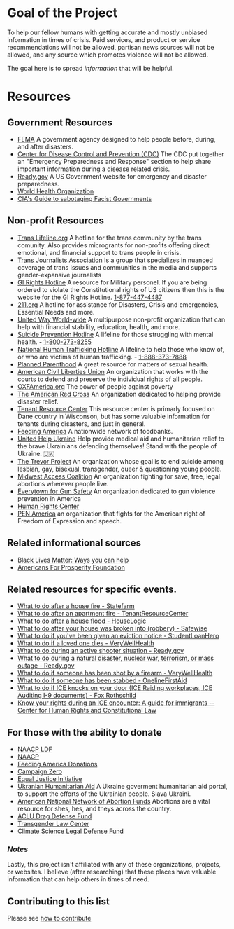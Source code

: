 # Goal of the Project
To help our fellow humans with getting accurate and mostly unbiased information in times of crisis. Paid services, and product or service recommendations will not be allowed, partisan news sources will not be allowed, and any source which promotes violence will not be allowed.

The goal here is to spread _information_ that will be helpful.
# Resources
## Government Resources 
  - [FEMA](https://www.fema.gov/) A government agency designed to help people before, during, and after disasters.
  - [Center for Disease Control and Prevention (CDC)](https://emergency.cdc.gov/) The CDC put together an "Emergency Preparedness and Response" section to help share important information during a disease related crisis. 
  - [Ready.gov](https://ready.gov) A US Government website for emergency and disaster preparedness.
  - [World Health Organization](https://www.who.int/)
  - [CIA's Guide to sabotaging Facist Governments](https://www.cia.gov/static/5c875f3ec660e092cf893f60b4a288df/SimpleSabotage.pdf) 

## Non-profit Resources 
  - [Trans Lifeline.org](https://translifeline.org/) A hotline for the trans community by the trans comunity. Also provides microgrants for non-profits offering direct emotional, and financial support to trans people in crisis.
  - [Trans Journalists Association](https://www.transjournalists.org) Is a group that specializes in nuanced coverage of trans issues and communities in the media and supports gender-expansive journalists
  - [GI Rights Hotline](https://girightshotline.org/) A resource for Military personel. If you are being ordered to violate the Constitutional rights of US citizens then this is the website for the GI Rights Hotline. [1-877-447-4487](tel:1-877-447-4487)
  - [211.org](http://www.211.org/) A hotline for assistance for Disasters, Crisis and emergencies, Essential Needs and more.
  - [United Way World-wide](https://www.unitedway.org/find-your-united-way) A multipurpose non-profit organization that can help with financial stability, education, health, and more.
  - [Suicide Prevention Hotline](https://suicidepreventionlifeline.org/talk-to-someone-now/) A lifeline for those struggling with mental health. - [1-800-273-8255](tel:1-800-273-8255)
  - [National Human Trafficking Hotline](https://humantraffickinghotline.org/) A lifeline to help those who know of, or who are victims of human trafficking. - [1-888-373-7888](tel:1-888-373-7888)
  - [Planned Parenthood](https://www.plannedparenthood.org/health-center) A great resource for matters of sexual health. 
  - [American Civil Liberties Union](https://www.aclu.org/about/affiliates) An organization that works with the courts to defend and preserve the individual rights of all people.
  - [OXFAmerica.org](https://www.oxfamamerica.org/about/contact-us/) The power of people against poverty
  - [The American Red Cross](https://www.redcross.org/get-help.html) An organization dedicated to helping provide disaster relief.
  - [Tenant Resource Center](https://www.tenantresourcecenter.org/know_your_rights#disasters) This resource center is primarly focused on Dane country in Wisconson, but has some valuable information for tenants during disasters, and just in general.
  - [Feeding America](https://www.feedingamerica.org/find-your-local-foodbank) A nationwide network of foodbanks.
  - [United Help Ukraine](https://unitedhelpukraine.org/) Help provide medical aid and humanitarian relief to the brave Ukrainians defending themselves! Stand with the people of Ukraine. 🇺🇦
  - [The Trevor Project](https://www.thetrevorproject.org/) An organization whose goal is to end suicide among lesbian, gay, bisexual, transgender, queer & questioning young people.
  - [Midwest Access Coalition](https://www.midwestaccesscoalition.org/) An organization fighting for save, free, legal abortions wherever people live.
  - [Everytown for Gun Safety](https://www.everytown.org/) An organization dedicated to gun violence prevention in America
  - [Human Rights Center](https://www.hrc.org/donate)
  - [PEN America](https://pen.org/) an organization that fights for the American right of Freedom of Expression and speech.

## Related informational sources
  - [Black Lives Matter: Ways you can help](https://blacklivesmatters.carrd.co/)
  - [Americans For Prosperity Foundation](https://americansforprosperityfoundation.org/)

## Related resources for specific events.
  - [What to do after a house fire - Statefarm](https://www.statefarm.com/simple-insights/residence/what-to-do-after-a-house-fire)
  - [What to do after an apartment fire - TenantResourceCenter](https://www.tenantresourcecenter.org/fires)
  - [What to do after a house flood - HouseLogic](https://www.houselogic.com/finances-taxes/home-insurance/what-do-first-24-hours-after-flood/)
  - [What to do after your house was broken into (robbery) - Safewise](https://www.safewise.com/home-security-faq/house-break-in/)
  - [What to do if you've been given an eviction notice - StudentLoanHero](https://studentloanhero.com/featured/eviction-process-handle-notice/)
  - [What to do if a loved one dies - VeryWellHealth](https://www.verywellhealth.com/survivors-checklist-after-death-1132601)
  - [What to do during an active shooter situation - Ready.gov](https://www.ready.gov/public-spaces)
  - [What to do during a natural disaster, nuclear war, terrorism, or mass outage - Ready.gov](https://www.ready.gov/be-informed)
  - [What to do if someone has been shot by a firearm - VeryWellHealth](https://www.verywellhealth.com/how-to-treat-a-gunshot-wound-1298915)
  - [What to do if someone has been stabbed - OnelineFirstAid](https://onlinefirstaid.com/stabbings-victim/)
  - [What to do if ICE knocks on your door (ICE Raiding workplaces, ICE Auditing I-9 documents) - Fox Rothschild](https://www.foxrothschild.com/publications/what-to-do-if-ice-knocks-on-your-door)
  - [Know your rights during an ICE encounter: A guide for immigrants -- Center for Human Rights and Constitutional Law](https://www.centerforhumanrights.org/post/know-your-rights-during-an-ice-encounter-a-guide-for-immigrants)
  
## For those with the ability to donate
  - [NAACP LDF](https://www.naacpldf.org/)
  - [NAACP](https://www.naacp.org/)
  - [Feeding America Donations](https://secure.feedingamerica.org/site/Donation2?s_subsrc=https://crisis.tools)
  - [Campaign Zero](https://www.joincampaignzero.org/)
  - [Equal Justice Initiative](https://eji.org/)
  - [Ukranian Humanitarian Aid](http://help.gov.ua) A Ukraine goverment humanitarian aid portal, to support the efforts of the Ukrainian people. Slava Ukraini.
  - [American National Network of Abortion Funds](https://abortionfunds.org/) Abortions are a vital resource for shes, hes, and theys across the country.
  - [ACLU Drag Defense Fund](https://action.aclu.org/give/support-drag-defense-fund)
  - [Transgender Law Center](https://transgenderlawcenter.org/donate/)
  - [Climate Science Legal Defense Fund](https://www.csldf.org/)


### _Notes_
Lastly, this project isn't affiliated with any of these organizations, projects, or websites. I believe (after researching) that these places have valuable information that can help others in times of need.

## Contributing to this list
Please see [how to contribute](https://crisis.tools/contributing)
